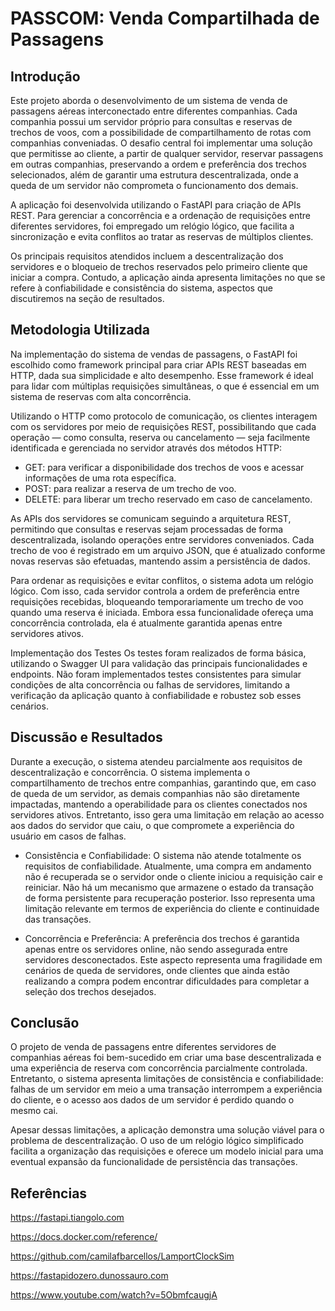# PASSCOM: Venda Compartilhada de Passagens

## Introdução
Este projeto aborda o desenvolvimento de um sistema de venda de passagens aéreas interconectado entre diferentes companhias. Cada companhia possui um servidor próprio para consultas e reservas de trechos de voos, com a possibilidade de compartilhamento de rotas com companhias conveniadas. O desafio central foi implementar uma solução que permitisse ao cliente, a partir de qualquer servidor, reservar passagens em outras companhias, preservando a ordem e preferência dos trechos selecionados, além de garantir uma estrutura descentralizada, onde a queda de um servidor não comprometa o funcionamento dos demais.

A aplicação foi desenvolvida utilizando o FastAPI para criação de APIs REST. Para gerenciar a concorrência e a ordenação de requisições entre diferentes servidores, foi empregado um relógio lógico, que facilita a sincronização e evita conflitos ao tratar as reservas de múltiplos clientes.

Os principais requisitos atendidos incluem a descentralização dos servidores e o bloqueio de trechos reservados pelo primeiro cliente que iniciar a compra. Contudo, a aplicação ainda apresenta limitações no que se refere à confiabilidade e consistência do sistema, aspectos que discutiremos na seção de resultados.

## Metodologia Utilizada

Na implementação do sistema de vendas de passagens, o FastAPI foi escolhido como framework principal para criar APIs REST baseadas em HTTP, dada sua simplicidade e alto desempenho. Esse framework é ideal para lidar com múltiplas requisições simultâneas, o que é essencial em um sistema de reservas com alta concorrência.

Utilizando o HTTP como protocolo de comunicação, os clientes interagem com os servidores por meio de requisições REST, possibilitando que cada operação — como consulta, reserva ou cancelamento — seja facilmente identificada e gerenciada no servidor através dos métodos HTTP:

- GET: para verificar a disponibilidade dos trechos de voos e acessar informações de uma rota específica.
- POST: para realizar a reserva de um trecho de voo.
- DELETE: para liberar um trecho reservado em caso de cancelamento.

As APIs dos servidores se comunicam seguindo a arquitetura REST, permitindo que consultas e reservas sejam processadas de forma descentralizada, isolando operações entre servidores conveniados. Cada trecho de voo é registrado em um arquivo JSON, que é atualizado conforme novas reservas são efetuadas, mantendo assim a persistência de dados.

Para ordenar as requisições e evitar conflitos, o sistema adota um relógio lógico. Com isso, cada servidor controla a ordem de preferência entre requisições recebidas, bloqueando temporariamente um trecho de voo quando uma reserva é iniciada. Embora essa funcionalidade ofereça uma concorrência controlada, ela é atualmente garantida apenas entre servidores ativos.

Implementação dos Testes
Os testes foram realizados de forma básica, utilizando o Swagger UI para validação das principais funcionalidades e endpoints. Não foram implementados testes consistentes para simular condições de alta concorrência ou falhas de servidores, limitando a verificação da aplicação quanto à confiabilidade e robustez sob esses cenários.

## Discussão e Resultados
Durante a execução, o sistema atendeu parcialmente aos requisitos de descentralização e concorrência. O sistema implementa o compartilhamento de trechos entre companhias, garantindo que, em caso de queda de um servidor, as demais companhias não são diretamente impactadas, mantendo a operabilidade para os clientes conectados nos servidores ativos. Entretanto, isso gera uma limitação em relação ao acesso aos dados do servidor que caiu, o que compromete a experiência do usuário em casos de falhas.

 - Consistência e Confiabilidade: O sistema não atende totalmente os requisitos de confiabilidade. Atualmente, uma compra em andamento não é recuperada se o servidor onde o cliente iniciou a requisição cair e reiniciar. Não há um mecanismo que armazene o estado da transação de forma persistente para recuperação posterior. Isso representa uma limitação relevante em termos de experiência do cliente e continuidade das transações.

 - Concorrência e Preferência: A preferência dos trechos é garantida apenas entre os servidores online, não sendo assegurada entre servidores desconectados. Este aspecto representa uma fragilidade em cenários de queda de servidores, onde clientes que ainda estão realizando a compra podem encontrar dificuldades para completar a seleção dos trechos desejados.

## Conclusão
O projeto de venda de passagens entre diferentes servidores de companhias aéreas foi bem-sucedido em criar uma base descentralizada e uma experiência de reserva com concorrência parcialmente controlada. Entretanto, o sistema apresenta limitações de consistência e confiabilidade: falhas de um servidor em meio a uma transação interrompem a experiência do cliente, e o acesso aos dados de um servidor é perdido quando o mesmo cai.

Apesar dessas limitações, a aplicação demonstra uma solução viável para o problema de descentralização. O uso de um relógio lógico simplificado facilita a organização das requisições e oferece um modelo inicial para uma eventual expansão da funcionalidade de persistência das transações. 

## Referências
https://fastapi.tiangolo.com

https://docs.docker.com/reference/

https://github.com/camilafbarcellos/LamportClockSim

https://fastapidozero.dunossauro.com

https://www.youtube.com/watch?v=5ObmfcaugjA
